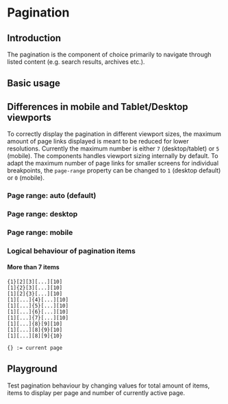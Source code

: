 # Pagination

## Introduction
The pagination is the component of choice primarily to navigate through listed content (e.g. search results, archives etc.).

## Basic usage
<Playground :themeable="true">
  <template v-slot="slotProps">
    <p-pagination :theme="slotProps.theme" total-items-count="500" items-per-page="25" active-page="1"></p-pagination>
  </template>
</Playground>

## Differences in mobile and Tablet/Desktop viewports
To correctly display the pagination in different viewport sizes, the maximum amount of page links displayed is meant to be reduced for lower resolutions.
Currently the maximum number is either `7` (desktop/tablet) or `5` (mobile). The components handles viewport sizing internally by default.
To adapt the maximum number of page links for smaller screens for individual breakpoints, the `page-range` property can be changed to `1` (desktop default) or `0` (mobile).

### Page range: auto (default)
<Playground :themeable="true">
  <template v-slot="slotProps">
    <p-pagination :theme="slotProps.theme" total-items-count="500" items-per-page="25" active-page="1"></p-pagination>
  </template>
</Playground>

### Page range: desktop
<Playground :themeable="true">
  <template v-slot="slotProps">
    <p-pagination :theme="slotProps.theme" total-items-count="500" items-per-page="25" active-page="1" page-range="large"></p-pagination>
  </template>
</Playground>

### Page range: mobile
<Playground :themeable="true">
  <template v-slot="slotProps">
    <p-pagination :theme="slotProps.theme" total-items-count="500" items-per-page="25" active-page="1" page-range="small"></p-pagination>
  </template>
</Playground>

### Logical behaviour of pagination items

#### More than 7 items
```
{1}[2][3][...][10]
[1]{2}[3][...][10]
[1][2]{3}[...][10]
[1][...]{4}[...][10]
[1][...]{5}[...][10]
[1][...]{6}[...][10]
[1][...]{7}[...][10]
[1][...]{8}[9][10]
[1][...][8]{9}[10]
[1][...][8][9]{10}

```
```
{} := current page
```

## Playground
Test pagination behaviour by changing values for total amount of items, items to display per page and number of currently active page.

<Playground :themeable="true">
  <template v-slot="slotProps">
    <p-input class="p-spacing-mr-16 p-spacing-mb-24" label="Total items count" type="number" v-bind:value="totalItemsCount" v-on:input="totalItemsCount = $event.target.value"></p-input>
    <p-input class="p-spacing-mr-16 p-spacing-mb-24" label="Items per page" type="number" v-bind:value="itemsPerPage" v-on:input="itemsPerPage = $event.target.value"></p-input>
    <p-input class="p-spacing-mb-24" label="Active page" type="number" v-bind:value="activePage" v-on:input="activePage = $event.target.value"></p-input>
    <p-pagination :theme="slotProps.theme" :total-items-count="totalItemsCount" :items-per-page="itemsPerPage" :active-page="activePage"></p-pagination>
  </template>
</Playground>

<script lang="ts">
  import { Component, Prop, Vue } from 'vue-property-decorator';
  
  @Component
  export default class FooBar extends Vue {
    @Prop({ default: 500 }) public value: number;
    
    public totalItemsCount:number = 500;
    public itemsPerPage:number = 25;
    public activePage:number = 1;
    
  }
</script>